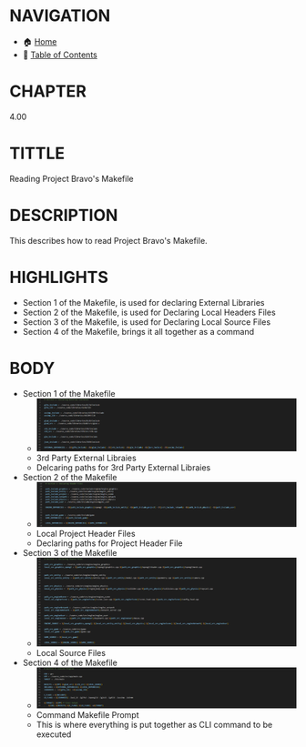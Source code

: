# NAVIGATION
- 🏠 [Home](../../../README.md)
- 📖 [Table of Contents](../docs_Chapter_0.00_Welcome/doc_Chapter_0.10_Table_of_Contents.md)

# CHAPTER
4.00

# TITTLE
Reading Project Bravo's Makefile

# DESCRIPTION
This describes how to read Project Bravo's Makefile.

# HIGHLIGHTS
- Section 1 of the Makefile, is used for declaring External Libraries
- Section 2 of the Makefile, is used for Declaring Local Headers Files
- Section 3 of the Makefile, is used for Declaring Local Source Files
- Section 4 of the Makefile, brings it all together as a command

# BODY


- Section 1 of the Makefile
    - ![Project Bravo Screenshot](../../../docs/images/makefile_section_1.png "Project Bravo Screenshot")
    - 3rd Party External Libraies
    - Delcaring paths for 3rd Party External Libraies
- Section 2 of the Makefile
    - ![Project Bravo Screenshot](../../../docs/images/makefile_section_2.png "Project Bravo Screenshot")
    - Local Project Header Files
    - Declaring paths for Project Header File 
- Section 3 of the Makefile
    - ![Project Bravo Screenshot](../../../docs/images/makefile_section_3.png "Project Bravo Screenshot")
    - Local Source Files
- Section 4 of the Makefile
    - ![Project Bravo Screenshot](../../../docs/images/makefile_section_4.png "Project Bravo Screenshot")
    - Command Makefile Prompt
    - This is where everything is put together as CLI command to be executed